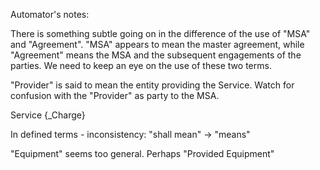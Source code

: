 Automator's notes:

There is something subtle going on in the difference of the use of "MSA" and "Agreement".  "MSA" appears to mean the master agreement, while "Agreement" means the MSA and the subsequent engagements of the parties.  We need to keep an eye on the use of these two terms.

"Provider" is said to mean the entity providing the Service.  Watch for confusion with the "Provider" as party to the MSA.


Service {_Charge}

In defined terms - inconsistency: "shall mean" -> "means"

"Equipment" seems too general.  Perhaps "Provided Equipment"


